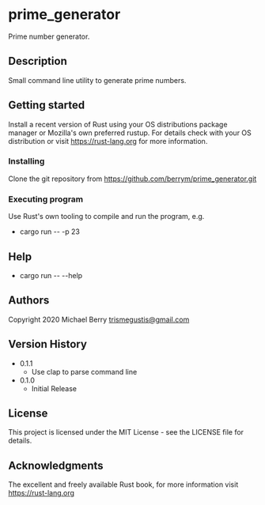 # prime_generator

Prime number generator.

## Description

Small command line utility to generate prime numbers.

## Getting started

Install a recent version of Rust using your OS distributions package manager or Mozilla's own preferred rustup.  For details check with your OS distribution or visit https://rust-lang.org for more information.

### Installing

Clone the git repository from https://github.com/berrym/prime_generator.git

### Executing program

Use Rust's own tooling to compile and run the program, e.g.

* cargo run -- -p 23

## Help

* cargo run -- --help

## Authors

Copyright 2020
Michael Berry <trismegustis@gmail.com>

## Version History
* 0.1.1
    * Use clap to parse command line
* 0.1.0
    * Initial Release

## License

This project is licensed under the MIT License - see the LICENSE file for details.

## Acknowledgments

The excellent and freely available Rust book, for more information visit https://rust-lang.org
